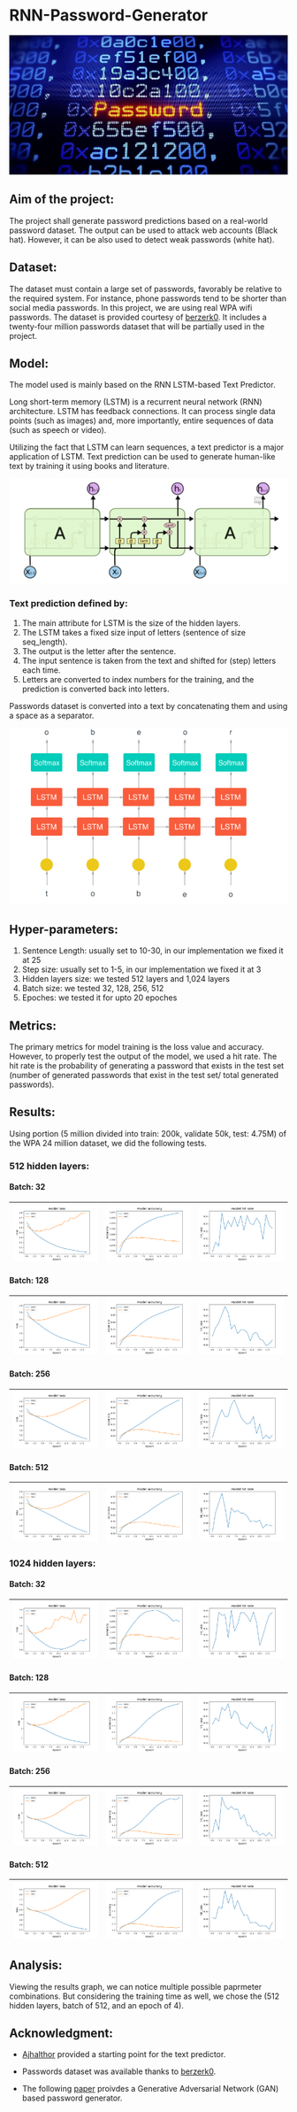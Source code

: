 # RNN-Password-Generator

![](imgs/icon.jpg)

## Aim of the project:
The project shall generate password predictions based on a real-world password dataset. The output can be used to attack web accounts (Black hat). However, it can be also used to detect weak passwords (white hat).



## Dataset:
The dataset must contain a large set of passwords, favorably be relative to the required system. For instance, phone passwords tend to be shorter than social media passwords. In this project, we are using real WPA wifi passwords. The dataset is provided courtesy of  [berzerk0](https://github.com/berzerk0/Probable-Wordlists/tree/master/Real-Passwords/WPA-Length). It includes a twenty-four million passwords dataset that will be partially used in the project.



## Model:
The model used is mainly based on the RNN LSTM-based Text Predictor.

Long short-term memory (LSTM) is a recurrent neural network (RNN) architecture. LSTM has feedback connections. It can process single data points (such as images) and, more importantly, entire sequences of data (such as speech or video).

Utilizing the fact that LSTM can learn sequences, a text predictor is a major application of LSTM. Text prediction can be used to generate human-like text by training it using books and literature.

![](imgs/lstm.png)

### Text prediction defined by:
1. The main attribute for LSTM is the size of the hidden layers.
2. The LSTM takes a fixed size input of letters (sentence of size seq_length).
3. The output is the letter after the sentence.
4. The input sentence is taken from the text and shifted for (step) letters each time.
5. Letters are converted to index numbers for the training, and the prediction is converted back into letters.

Passwords dataset is converted into a text by concatenating them and using a space as a separator.

![](imgs/text_predict.png)



## Hyper-parameters:
1. Sentence Length: usually set to 10-30, in our implementation we fixed it at 25
2. Step size: usually set to 1-5, in our implementation we fixed it at 3
3. Hidden layers size: we tested 512 layers and 1,024 layers
4. Batch size: we tested 32, 128, 256, 512
5. Epoches: we tested it for upto 20 epoches

## Metrics:
The primary metrics for model training is the loss value and accuracy. However, to properly test the output of the model, we used a hit rate. The hit rate is the probability of generating a password that exists in the test set (number of generated passwords that exist in the test set/ total generated passwords).

## Results:
Using portion (5 million divided into train: 200k, validate 50k, test: 4.75M) of the WPA 24 million dataset, we did the following tests.
### 512 hidden layers:

#### Batch: 32
| [![](results/512_layers/data4999893_batch32_epochs20_model_loss-1.png)]() | [![](results/512_layers/data4999893_batch32_epochs20_model_accuracy-1.png)]() | [![](results/512_layers/data4999893_batch32_epochs20_model_hit_rate-1.png)]() |
|:---:|:---:|:---:|


#### Batch: 128
| [![](results/512_layers/data4999893_batch128_epochs20_model_loss-1.png)]() | [![](results/512_layers/data4999893_batch128_epochs20_model_accuracy-1.png)]() | [![](results/512_layers/data4999893_batch128_epochs20_model_hit_rate-1.png)]() |
|:---:|:---:|:---:|


#### Batch: 256
| [![](results/512_layers/data4999893_batch256_epochs20_model_loss-1.png)]() | [![](results/512_layers/data4999893_batch256_epochs20_model_accuracy-1.png)]() | [![](results/512_layers/data4999893_batch256_epochs20_model_hit_rate-1.png)]() |
|:---:|:---:|:---:|


#### Batch: 512
| [![](results/512_layers/data4999893_batch512_epochs20_model_loss-1.png)]() | [![](results/512_layers/data4999893_batch512_epochs20_model_accuracy-1.png)]() | [![](results/512_layers/data4999893_batch512_epochs20_model_hit_rate-1.png)]() |
|:---:|:---:|:---:|



### 1024 hidden layers:

#### Batch: 32
| [![](results/1024_layers/data4999893_batch32_epochs20_model_loss-1.png)]() | [![](results/1024_layers/data4999893_batch32_epochs20_model_accuracy-1.png)]() | [![](results/1024_layers/data4999893_batch32_epochs20_model_hit_rate-1.png)]() |
|:---:|:---:|:---:|


#### Batch: 128
| [![](results/1024_layers/data4999893_batch128_epochs20_model_loss-1.png)]() | [![](results/1024_layers/data4999893_batch128_epochs20_model_accuracy-1.png)]() | [![](results/1024_layers/data4999893_batch128_epochs20_model_hit_rate-1.png)]() |
|:---:|:---:|:---:|


#### Batch: 256
| [![](results/1024_layers/data4999893_batch256_epochs20_model_loss-1.png)]() | [![](results/1024_layers/data4999893_batch256_epochs20_model_accuracy-1.png)]() | [![](results/1024_layers/data4999893_batch256_epochs20_model_hit_rate-1.png)]() |
|:---:|:---:|:---:|


#### Batch: 512
| [![](results/1024_layers/data4999893_batch512_epochs20_model_loss-1.png)]() | [![](results/1024_layers/data4999893_batch512_epochs20_model_accuracy-1.png)]() | [![](results/1024_layers/data4999893_batch512_epochs20_model_hit_rate-1.png)]() |
|:---:|:---:|:---:|








## Analysis:
Viewing the results graph, we can notice multiple possible paprmeter combinations. But considering the training time as well, we chose the (512 hidden layers, batch of 512, and an epoch of 4).


## Acknowledgment:

* [Ajhalthor](https://github.com/ajhalthor/Keras_LSTM_Text_Generator) provided a starting point for the text predictor. 

* Passwords dataset was available thanks to [berzerk0](https://github.com/berzerk0/Probable-Wordlists/tree/master/Real-Passwords/WPA-Length).

*  The following [paper](https://www.mdpi.com/1424-8220/20/11/3106/pdf) proivdes a 
Generative Adversarial Network (GAN) based password generator.
